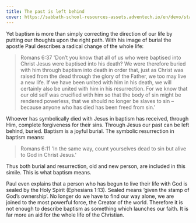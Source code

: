 ```yaml
---
title: The past is left behind
cover: https://sabbath-school-resources-assets.adventech.io/en/devo/start-into-life/12-born-again/xXz1679562551053.jpg
---
```


Yet baptism is more than simply correcting the direction of our life by putting our thoughts upon the right path. With his image of burial the apostle Paul describes a radical change of the whole life:

> <callout>Romans 6:3­7</callout>
> 'Don’t you know that all of us who were baptised into Christ Jesus were baptised into his death? We were therefore buried with him through baptism into death in order that, just as Christ was raised from the dead through the glory of the Father, we too may live a new life. If we have been united with him in his death, we will certainly also be united with him in his resurrection. For we know that our old self was crucified with him so that the body of sin might be rendered powerless, that we should no longer be slaves to sin – because anyone who has died has been freed from sin.'

Whoever has symbolically died with Jesus in baptism has received, through Him, complete forgiveness for their sins. Through Jesus our past can be left behind, buried. Baptism is a joyful burial. The symbolic resurrection in baptism means:

> <callout>Romans 6:11</callout>
> 'In the same way, count yourselves dead to sin but alive to God in Christ Jesus.'

Thus both burial and resurrection, old and new person, are included in this simile. This is what baptism means.

Paul even explains that a person who has begun to live their life with God is sealed by the Holy Spirit (Ephesians 1:13). Sealed means ‘given the stamp of God’s ownership’. No longer do we have to find our way alone, we are joined to the most powerful force, the Creator of the world. Therefore it is not enough to describe baptism as something which launches our faith. It is far more an aid for the whole life of the Christian.